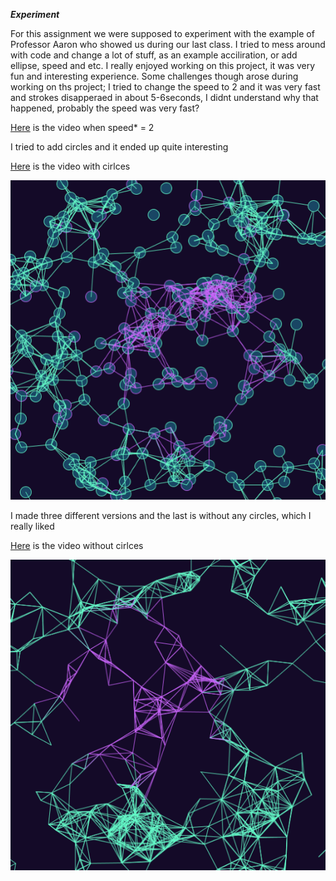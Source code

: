 ***Experiment***

For this assignment we were supposed to experiment with the example of Professor Aaron who showed us during our last class. I tried to mess around with code and change a lot of stuff, as an example acciliration, or add ellipse, speed and etc. I really enjoyed working on this project, it was very fun and interesting experience. Some challenges though arose during working on ths project; I tried to change the speed to 2 and it was very fast and strokes disapperaed in about 5-6seconds, I didnt understand why that happened, probably the speed was very fast? 

[Here](https://youtu.be/SXG76Bvy_3c) is the video when speed* = 2

I tried to add circles and it ended up quite interesting

[Here](https://youtu.be/3Bmx-XvgKmE) is the video with cirlces

![](ex2.png)

I made three different versions and the last is without any circles, which I really liked

[Here](https://youtu.be/dHmKpCITS4Y) is the video without cirlces


![](ex1.png)
 







